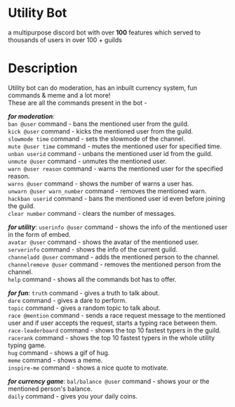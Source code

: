 # Utility Bot  
a multipurpose discord bot with over **100** features which served to thousands of users in over 100 + guilds  
# Description  
Utility bot can do moderation, has an inbuilt currency system, fun commands & meme and a lot more!  
These are all the commands present in the bot -  
  
***for moderation***:  
  ```ban @user``` command - bans the mentioned user from the guild.  
  ```kick @user``` command - kicks the mentioned user from the guild.  
  ```slowmode time``` command - sets the slowmode of the channel.  
  ```mute @user time``` command - mutes the mentioned user for specified time.  
  ```unban userid``` command - unbans the mentioned user id from the guild.   
  ```unmute @user``` command - unmutes the mentioned user.  
  ```warn @user reason``` command - warns the mentioned user for the specified reason.  
  ```warns @user``` command - shows the number of warns a user has.  
  ```unwarn @user warn_number``` command - removes the mentioned warn.  
  ```hackban userid``` command - bans the mentioned user id even before joining the guild.  
  ```clear number``` command - clears the number of messages.  
  
***for utility***:
  ```userinfo @user``` command - shows the info of the mentioned user in the form of embed.  
  ```avatar @user``` command - shows the avatar of the mentioned user.  
  ```serverinfo``` command - shows the info of the current guild.  
  ```channeladd @user``` command - adds the mentioned person to the channel.  
  ```channelremove @user``` command - removes the mentioned person from the channel.  
  ```help``` command - shows all the commands bot has to offer.  

***for fun***:
  ```truth``` command - gives a truth to talk about.  
  ```dare``` command - gives a dare to perform.  
  ```topic``` command - gives a random topic to talk about.  
  ```race @mention``` command - sends a race request message to the mentioned user and if user accepts the request, starts a typing race between them.
  ```race-leaderboard``` command - shows the top 10 fastest typers in the guild.  
  ```racerank``` command - shows the top 10 fastest typers in the whole utility typing game.   
  ```hug``` command - shows a gif of hug.  
  ```meme``` command - shows a meme.  
  ```inspire-me``` command - shows a nice quote to motivate.

***for currency game***:
  ```bal/balance @user``` command - shows your or the mentioned person's balance.  
  ```daily``` command - gives you your daily coins.
